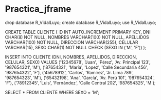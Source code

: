# Practica_jframe

drop database R_VidalLuyo;
create database R_VidalLuyo;
use R_VidalLuyo;

CREATE TABLE CLIENTE (
    ID INT AUTO_INCREMENT PRIMARY KEY,
    DNI CHAR(8) NOT NULL,
    NOMBRES VARCHAR(100) NOT NULL,
    APELLIDOS VARCHAR(100) NOT NULL,
    DIRECCION VARCHAR(255),
    CELULAR VARCHAR(15),
    SEXO CHAR(1) NOT NULL CHECK (SEXO IN ('M', 'F'))
);

INSERT INTO CLIENTE (DNI, NOMBRES, APELLIDOS, DIRECCION, CELULAR, SEXO) VALUES
('12345678', 'Juan', 'Pérez', 'Av. Principal 123', '987654321', 'M'),
('87654321', 'María', 'Lopez', 'Calle Secundaria 456', '987654322', 'F'),
('45678912', 'Carlos', 'Ramírez', 'Jr. Lima 789', '987654323', 'M'),
('65432198', 'Ana', 'García', 'Av. Perú 101', '987654324', 'F'),
('78912345', 'Luis', 'Fernández', 'Calle Central 202', '987654325', 'M');


SELECT * FROM CLIENTE WHERE SEXO = 'M';
